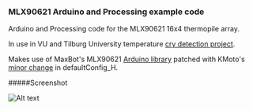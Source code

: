 ### MLX90621 Arduino and Processing example code

Arduino and Processing code for the MLX90621 16x4 thermopile array.

In use in VU and Tilburg University temperature [cry detection project](http://www.pavlov.io/2015/07/01/detecting-crying-eyes/).

Makes use of MaxBot's MLX90621 [Arduino library](http://forum.arduino.cc/index.php?topic=126244.0) patched with KMoto's [minor change](http://forum.arduino.cc/index.php?topic=126244.msg2307588#msg2307588) in defaultConfig_H.

#####Screenshot

![Alt text](https://raw.githubusercontent.com/robinvanemden/MLX90621_Arduino_Processing/master/screenshot.gif?raw=true "screenshot")
